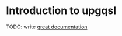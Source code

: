 # Introduction to upgqsl

TODO: write [great documentation](http://jacobian.org/writing/what-to-write/)
